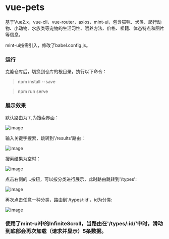# vue-pets
基于Vue2.x，vue-cli，vue-router，axios，mint-ui，包含猫咪、犬类、爬行动物、小动物、水族类等宠物的生活习性、喂养方法、价格、祖籍、体态特点和图片等信息。

mint-ui按需引入，修改了babel.config.js。

### 运行
克隆仓库后，切换到仓库的根目录，执行以下命令：
>npm install --save

>npm run serve
### 展示效果
默认路由为'/',为搜索界面：

![image](https://user-images.githubusercontent.com/49555245/122667769-23034700-d1e7-11eb-8fd6-ef93ff72bd91.png)

输入关键字搜索，跳转到'/results'路由：

![image](https://user-images.githubusercontent.com/49555245/122667896-ed129280-d1e7-11eb-8301-ed51d85ef299.png)

搜索结果为空时：

![image](https://user-images.githubusercontent.com/49555245/122667962-48448500-d1e8-11eb-910d-9dacb3bcb8e7.png)

点击右侧的...按钮，可以按分类进行展示，此时路由跳转到'/types':

![image](https://user-images.githubusercontent.com/49555245/122667981-614d3600-d1e8-11eb-9381-ff0757fefa07.png)

再次点击任意一种分类，路由到'/types/:id'，id为分类:

![image](https://user-images.githubusercontent.com/49555245/122668019-ad987600-d1e8-11eb-9861-caef2fcf28a0.png)

### 使用了mint-ui中的InfiniteScroll，当路由在'/types/:id/’中时，滑动到底部会再次加载（请求并显示）5条数据。


